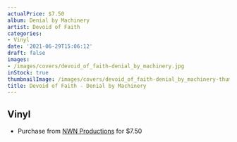 ```yaml
---
actualPrice: $7.50
album: Denial by Machinery
artist: Devoid of Faith
categories:
- Vinyl
date: '2021-06-29T15:06:12'
draft: false
images:
- /images/covers/devoid_of_faith-denial_by_machinery.jpg
inStock: true
thumbnailImage: /images/covers/devoid_of_faith-denial_by_machinery-thumb.jpg
title: Devoid of Faith - Denial by Machinery
---
```


## Vinyl
* Purchase from [NWN Productions](http://shop.nwnprod.com/index.php?route=product/product&path=76&product_id=308&sort=pd.name&order=ASC) for $7.50
